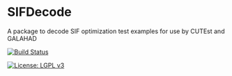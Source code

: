 # SIFDecode
A package to decode SIF optimization test examples for use by CUTEst and GALAHAD

[![Build Status](https://travis-ci.org/ralna/SIFDecode.svg?branch=master)](https://travis-ci.org/ralna/SIFDecode)

[![License: LGPL v3](https://img.shields.io/badge/License-LGPL%20v3-blue.svg)](https://www.gnu.org/licenses/lgpl-3.0)
